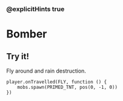 ### @explicitHints true

# Bomber

## Try it!

Fly around and rain destruction.

```template
player.onTravelled(FLY, function () {
    mobs.spawn(PRIMED_TNT, pos(0, -1, 0))
})
```